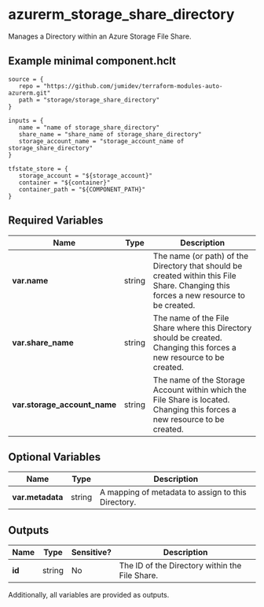 # azurerm_storage_share_directory

Manages a Directory within an Azure Storage File Share.

## Example minimal component.hclt

```hcl
source = {
   repo = "https://github.com/jumidev/terraform-modules-auto-azurerm.git" 
   path = "storage/storage_share_directory" 
}

inputs = {
   name = "name of storage_share_directory" 
   share_name = "share_name of storage_share_directory" 
   storage_account_name = "storage_account_name of storage_share_directory" 
}

tfstate_store = {
   storage_account = "${storage_account}" 
   container = "${container}" 
   container_path = "${COMPONENT_PATH}" 
}

```

## Required Variables

| Name | Type |  Description |
| ---- | --------- |  ----------- |
| **var.name** | string |  The name (or path) of the Directory that should be created within this File Share. Changing this forces a new resource to be created. | 
| **var.share_name** | string |  The name of the File Share where this Directory should be created. Changing this forces a new resource to be created. | 
| **var.storage_account_name** | string |  The name of the Storage Account within which the File Share is located. Changing this forces a new resource to be created. | 

## Optional Variables

| Name | Type |  Description |
| ---- | --------- |  ----------- |
| **var.metadata** | string |  A mapping of metadata to assign to this Directory. | 



## Outputs

| Name | Type | Sensitive? | Description |
| ---- | ---- | --------- | --------- |
| **id** | string | No  | The ID of the Directory within the File Share. | 

Additionally, all variables are provided as outputs.
